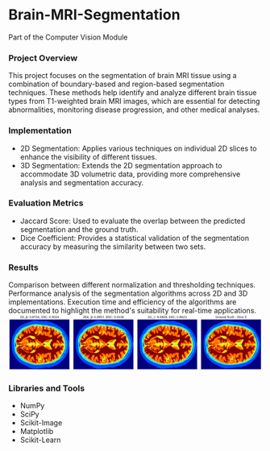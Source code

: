 # Brain-MRI-Segmentation
Part of the Computer Vision Module

### Project Overview
This project focuses on the segmentation of brain MRI tissue using a combination of boundary-based and region-based segmentation techniques. These methods help identify and analyze different brain tissue types from T1-weighted brain MRI images, which are essential for detecting abnormalities, monitoring disease progression, and other medical analyses.

### Implementation
* 2D Segmentation: Applies various techniques on individual 2D slices to enhance the visibility of different tissues.
* 3D Segmentation: Extends the 2D segmentation approach to accommodate 3D volumetric data, providing more comprehensive analysis and segmentation accuracy.
  
### Evaluation Metrics
* Jaccard Score: Used to evaluate the overlap between the predicted segmentation and the ground truth.
* Dice Coefficient: Provides a statistical validation of the segmentation accuracy by measuring the similarity between two sets.
  
### Results
Comparison between different normalization and thresholding techniques.
Performance analysis of the segmentation algorithms across 2D and 3D implementations.
Execution time and efficiency of the algorithms are documented to highlight the method's suitability for real-time applications.
![](data/Results.png)
### Libraries and Tools
* NumPy
* SciPy
* Scikit-Image
* Matplotlib
* Scikit-Learn
